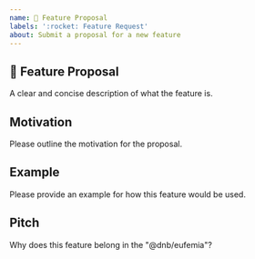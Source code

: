 ```yaml
---
name: 🚀 Feature Proposal
labels: ':rocket: Feature Request'
about: Submit a proposal for a new feature
---
```


## 🚀 Feature Proposal

A clear and concise description of what the feature is.

## Motivation

Please outline the motivation for the proposal.

## Example

Please provide an example for how this feature would be used.

## Pitch

Why does this feature belong in the "@dnb/eufemia"?
